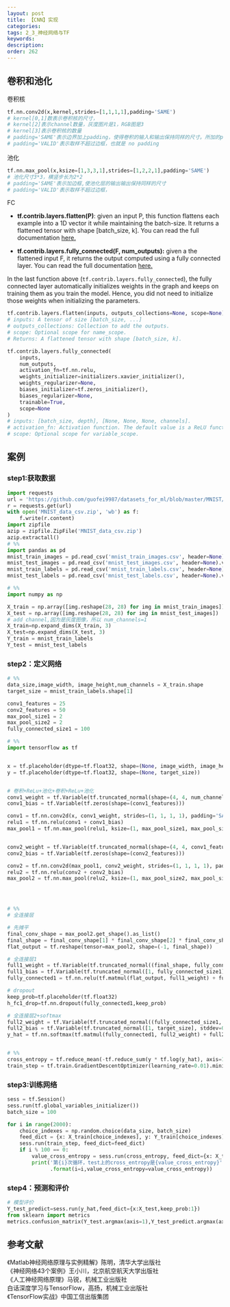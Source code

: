 ```yaml
---
layout: post
title: 【CNN】实现
categories:
tags: 2_3_神经网络与TF
keywords:
description:
order: 262
---
```


## 卷积和池化
卷积核
```py
tf.nn.conv2d(x,kernel,strides=[1,1,1,1],padding='SAME')
# kernel[0,1]数表示卷积核的尺寸，
# kernel[2]表示channel数量，灰度图片是1，RGB图是3
# kernel[3]表示卷积核的数量
# padding='SAME'表示边界加上padding，使得卷积的输入和输出保持同样的尺寸。所加的padding为0，也就是边界补0
# padding='VALID'表示取样不超过边框，也就是 no padding
```
池化
```py
tf.nn.max_pool(x,ksize=[1,3,3,1],strides=[1,2,2,1],padding='SAME')
# 池化尺寸3*3，横竖步长为2*2
# padding='SAME'表示加边框,使池化层的输出输出保持同样的尺寸
# padding='VALID'表示取样不超过边框，
```
FC
- **tf.contrib.layers.flatten(P)**: given an input P, this function flattens each example into a 1D vector it while maintaining the batch-size. It returns a flattened tensor with shape [batch_size, k]. You can read the full documentation [here.](https://www.tensorflow.org/api_docs/python/tf/contrib/layers/flatten)

- **tf.contrib.layers.fully_connected(F, num_outputs):** given a the flattened input F, it returns the output computed using a fully connected layer. You can read the full documentation [here.](https://www.tensorflow.org/api_docs/python/tf/contrib/layers/fully_connected)

In the last function above (`tf.contrib.layers.fully_connected`), the fully connected layer automatically initializes weights in the graph and keeps on training them as you train the model. Hence, you did not need to initialize those weights when initializing the parameters.


```py
tf.contrib.layers.flatten(inputs, outputs_collections=None, scope=None)
# inputs: A tensor of size [batch_size, ...]
# outputs_collections: Collection to add the outputs.
# scope: Optional scope for name_scope.
# Returns: A flattened tensor with shape [batch_size, k].

tf.contrib.layers.fully_connected(
    inputs,
    num_outputs,
    activation_fn=tf.nn.relu,
    weights_initializer=initializers.xavier_initializer(),
    weights_regularizer=None,
    biases_initializer=tf.zeros_initializer(),
    biases_regularizer=None,
    trainable=True,
    scope=None
)
# inputs: [batch_size, depth], [None, None, None, channels].
# activation_fn: Activation function. The default value is a ReLU function.
# scope: Optional scope for variable_scope.
```

## 案例
### step1:获取数据
```py
import requests
url = 'https://github.com/guofei9987/datasets_for_ml/blob/master/MNIST/MNIST_data_csv.zip?raw=true'
r = requests.get(url)
with open('MNIST_data_csv.zip', 'wb') as f:
    f.write(r.content)
import zipfile
azip = zipfile.ZipFile('MNIST_data_csv.zip')
azip.extractall()
# %%
import pandas as pd
mnist_train_images = pd.read_csv('mnist_train_images.csv', header=None).values
mnist_test_images = pd.read_csv('mnist_test_images.csv', header=None).values
mnist_train_labels = pd.read_csv('mnist_train_labels.csv', header=None).values
mnist_test_labels = pd.read_csv('mnist_test_labels.csv', header=None).values

# %%
import numpy as np

X_train = np.array([img.reshape(28, 28) for img in mnist_train_images])
X_test = np.array([img.reshape(28, 28) for img in mnist_test_images])
# add channel,因为是灰度图像，所以 num_channels=1
X_train=np.expand_dims(X_train, 3)
X_test=np.expand_dims(X_test, 3)
Y_train = mnist_train_labels
Y_test = mnist_test_labels

```
### step2：定义网络
```py
# %%
data_size,image_width, image_height,num_channels = X_train.shape
target_size = mnist_train_labels.shape[1]

conv1_features = 25
conv2_features = 50
max_pool_size1 = 2
max_pool_size2 = 2
fully_connected_size1 = 100

# %%
import tensorflow as tf


x = tf.placeholder(dtype=tf.float32, shape=(None, image_width, image_height, num_channels))
y = tf.placeholder(dtype=tf.float32, shape=(None, target_size))


# 卷积+ReLu+池化+卷积+ReLu+池化
conv1_weight = tf.Variable(tf.truncated_normal(shape=(4, 4, num_channels, conv1_features), stddev=0.1))
conv1_bias = tf.Variable(tf.zeros(shape=(conv1_features)))

conv1 = tf.nn.conv2d(x, conv1_weight, strides=(1, 1, 1, 1), padding='SAME')
relu1 = tf.nn.relu(conv1 + conv1_bias)
max_pool1 = tf.nn.max_pool(relu1, ksize=(1, max_pool_size1, max_pool_size1, 1), strides=(1, 2, 2, 1), padding='SAME')


conv2_weight = tf.Variable(tf.truncated_normal(shape=(4, 4, conv1_features, conv2_features), stddev=0.1))
conv2_bias = tf.Variable(tf.zeros(shape=(conv2_features)))

conv2 = tf.nn.conv2d(max_pool1, conv2_weight, strides=(1, 1, 1, 1), padding='SAME')
relu2 = tf.nn.relu(conv2 + conv2_bias)
max_pool2 = tf.nn.max_pool(relu2, ksize=(1, max_pool_size2, max_pool_size2, 1), strides=(1, 2, 2, 1), padding='SAME')




# %%
# 全连接层

# 先摊平
final_conv_shape = max_pool2.get_shape().as_list()
final_shape = final_conv_shape[1] * final_conv_shape[2] * final_conv_shape[3]
flat_output = tf.reshape(tensor=max_pool2, shape=(-1, final_shape))

# 全连接层1
full1_weight = tf.Variable(tf.truncated_normal((final_shape, fully_connected_size1), stddev=0.1))
full1_bias = tf.Variable(tf.truncated_normal([1, fully_connected_size1], stddev=0.1))
fully_connected1 = tf.nn.relu(tf.matmul(flat_output, full1_weight) + full1_bias)

# dropout
keep_prob=tf.placeholder(tf.float32)
h_fc1_drop=tf.nn.dropout(fully_connected1,keep_prob)

# 全连接层2+softmax
full2_weight = tf.Variable(tf.truncated_normal((fully_connected_size1, target_size), stddev=0.1))
full2_bias = tf.Variable(tf.truncated_normal([1, target_size], stddev=0.1, dtype=tf.float32))
y_hat = tf.nn.softmax(tf.matmul(fully_connected1, full2_weight) + full2_bias)


# %%
cross_entropy = tf.reduce_mean(-tf.reduce_sum(y * tf.log(y_hat), axis=1))
train_step = tf.train.GradientDescentOptimizer(learning_rate=0.01).minimize(cross_entropy)

```
### step3:训练网络
```py
sess = tf.Session()
sess.run(tf.global_variables_initializer())
batch_size = 100

for i in range(2000):
    choice_indexes = np.random.choice(data_size, batch_size)
    feed_dict = {x: X_train[choice_indexes], y: Y_train[choice_indexes], keep_prob: 0.75}
    sess.run(train_step, feed_dict=feed_dict)
    if i % 100 == 0:
        value_cross_entropy = sess.run(cross_entropy, feed_dict={x: X_test[:100], y: Y_test[:100],keep_prob:1})
        print('第{i}次循环，test上的cross_entropy是{value_cross_entropy}'
              .format(i=i,value_cross_entropy=value_cross_entropy))

```
### step4：预测和评价
```py
# 模型评价
Y_test_predict=sess.run(y_hat,feed_dict={x:X_test,keep_prob:1})
from sklearn import metrics
metrics.confusion_matrix(Y_test.argmax(axis=1),Y_test_predict.argmax(axis=1))
```
## 参考文献
《Matlab神经网络原理与实例精解》陈明，清华大学出版社   
《神经网络43个案例》王小川，北京航空航天大学出版社  
《人工神经网络原理》马锐，机械工业出版社  
白话深度学习与TensorFlow，高扬，机械工业出版社  
《TensorFlow实战》中国工信出版集团
